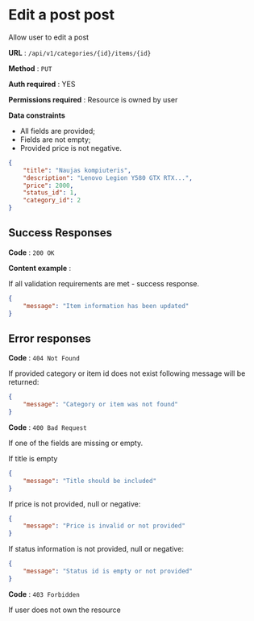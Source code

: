 # Edit a post post

Allow user to edit a post

**URL** : `/api/v1/categories/{id}/items/{id}`

**Method** : `PUT`

**Auth required** : YES

**Permissions required** : Resource is owned by user

**Data constraints**

- All fields are provided;
- Fields are not empty;
- Provided price is not negative.

```json
{
    "title": "Naujas kompiuteris",
    "description": "Lenovo Legion Y580 GTX RTX...",
    "price": 2000,
    "status_id": 1,
    "category_id": 2
}
```

## Success Responses

**Code** : `200 OK`

**Content example** : 

If all validation requirements are met - success response.

```json
{
    "message": "Item information has been updated"
}
```
## Error responses

**Code** : `404 Not Found`

If provided category or item id does not exist following message will be returned:

```json
{
    "message": "Category or item was not found"
}
```

**Code** : `400 Bad Request`

If one of the fields are missing or empty.

If title is empty

```json
{
    "message": "Title should be included"
}
```

If price is not provided, null or negative:

```json
{
    "message": "Price is invalid or not provided"
}
```

If status information is not provided, null or negative:

```json
{
    "message": "Status id is empty or not provided"
}
```

**Code** : `403 Forbidden`

If user does not own the resource